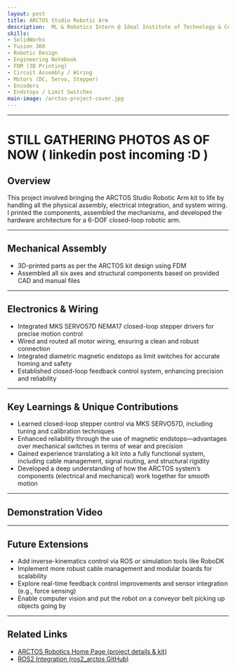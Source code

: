 ```yaml
---
layout: post
title: ARCTOS Studio Robotic Arm
description:  ML & Robotics Intern @ Ideal Institute of Technology & Center for AI Technology
skills: 
- SolidWorks
- Fusion 360
- Robotic Design
- Engineering Notebook
- FDM (3D Printing)
- Circuit Assembly / Wiring
- Motors (DC, Servo, Stepper)
- Encoders
- Endstops / Limit Switches
main-image: /arctos-project-cover.jpg 
---
```



---

# STILL GATHERING PHOTOS AS OF NOW ( linkedin post incoming :D )

## Overview  
This project involved bringing the ARCTOS Studio Robotic Arm kit to life by handling all the physical assembly, electrical integration, and system wiring. I printed the components, assembled the mechanisms, and developed the hardware architecture for a 6-DOF closed-loop robotic arm.


---

## Mechanical Assembly  
- 3D-printed parts as per the ARCTOS kit design using FDM  
- Assembled all six axes and structural components based on provided CAD and manual files

---

## Electronics & Wiring  
- Integrated MKS SERVO57D NEMA17 closed-loop stepper drivers for precise motion control  
- Wired and routed all motor wiring, ensuring a clean and robust connection  
- Integrated diametric magnetic endstops as limit switches for accurate homing and safety  
- Established closed-loop feedback control system, enhancing precision and reliability


---

## Key Learnings & Unique Contributions  
- Learned closed-loop stepper control via MKS SERVO57D, including tuning and calibration techniques  
- Enhanced reliability through the use of magnetic endstops—advantages over mechanical switches in terms of wear and precision  
- Gained experience translating a kit into a fully functional system, including cable management, signal routing, and structural rigidity  
- Developed a deep understanding of how the ARCTOS system’s components (electrical and mechanical) work together for smooth motion

---

## Demonstration Video  

---

## Future Extensions  
- Add inverse-kinematics control via ROS or simulation tools like RoboDK 
- Implement more robust cable management and modular boards for scalability  
- Explore real-time feedback control improvements and sensor integration (e.g., force sensing)
- Enable computer vision and put the robot on a conveyor belt picking up objects going by

---

## Related Links  
- [ARCTOS Robotics Home Page (project details & kit)](https://arctosrobotics.com)  
- [ROS2 Integration (ros2_arctos GitHub)](https://github.com/Arctos-Robotics/ros2_arctos)
